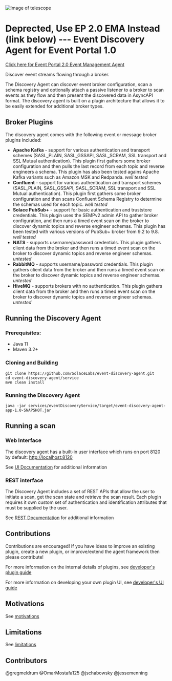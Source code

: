 ![Image of telescope](./docs/img/discovery.png)

# Deprected, Use EP 2.0 EMA Instead (link below) --- Event Discovery Agent for Event Portal 1.0

[Click here for Event Portal 2.0 Event Management Agent](https://github.com/SolaceProducts/event-management-agent)

Discover event streams flowing through a broker.

The Discovery Agent can discover event broker configuration, scan a schema registry and optionally attach a passive listener to a broker to scan events as they flow and then present the discovered data in AsyncAPI format. The discovery agent is built on a plugin architecture that allows it to be easily extended for additional broker types.

## Broker Plugins

The discovery agent comes with the following event or message broker plugins included:

* **Apache Kafka** - support for various authentication and transport schemes (SASL_PLAIN, SASL_GSSAPI, SASL_SCRAM, SSL transport and SSL Mutual authentication). This plugin first gathers some broker configuration and then pulls the last record from each topic and reverse engineers a schema. This plugin has also been tested agains Apache Kafka variants such as Amazon MSK and Redpanda. *well tested*
* **Confluent** - support for various authentication and transport schemes (SASL_PLAIN, SASL_GSSAPI, SASL_SCRAM, SSL transport and SSL Mutual authentication). This plugin first gathers some broker configuration and then scans Confluent Schema Registry to determine the schemas used for each topic. *well tested*
* **Solace PubSub+** - support for basic authentication and truststore credentials. This plugin uses the SEMPv2 admin API to gather broker configuration, and then runs a timed event scan on the broker to discover dynamic topics and reverse engineer schemas. This plugin has been tested with various versions of PubSub+ broker from 9.2 to 9.8. *well tested*
* **NATS** - supports username/password credentials. This plugin gathers client data from the broker and then runs a timed event scan on the broker to discover dynamic topics and reverse engineer schemas. *untested*
* **RabbitMQ** - supports username/password credentials. This plugin gathers client data from the broker and then runs a timed event scan on the broker to discover dynamic topics and reverse engineer schemas. *untested*
* **HiveMQ** - supports brokers with no authentication. This plugin gathers client data from the broker and then runs a timed event scan on the broker to discover dynamic topics and reverse engineer schemas. *untested*

## Running the Discovery Agent

### Prerequisites:
* Java 11
* Maven 3.2+

### Cloning and Building
```
git clone https://github.com/SolaceLabs/event-discovery-agent.git
cd event-discovery-agent/service
mvn clean install
```

### Running the Discovery Agent
```
java -jar services/eventDiscoveryService/target/event-discovery-agent-app-1.0-SNAPSHOT.jar
```

## Running a scan

### Web Interface
The discovery agent has a built-in user interface which runs on port 8120 by default:
[http://localhost:8120](http://localhost:8120)

See [UI Documentation](docs/ui.md) for additional information

### REST interface

The Discovery Agent includes a set of REST APIs that allow the user to initiate a scan, get the scan state and retrieve the scan result. Each plugin requires it own custom set of authentication and identification attributes that must be supplied by the user.

See [REST Documentation](docs/rest.md) for additional information

## Contributions

Contributions are encouraged! If you have ideas to improve an existing plugin, create a new plugin, or improve/extend the agent framework then please contribute!

For more information on the internal details of plugins, see [developer's plugin guide](./docs/plugindevelopersguide.md)

For more information on developing your own plugin UI, see [developer's UI guide](./docs/uidevelopersguide.md)

## Motivations

See [motivations](./docs/motivations.md)

## Limitations

See [limitations](./docs/limitations.md)

## Contributors
@gregmeldrum @OmarMostafa125 @jschabowsky @jessemenning
